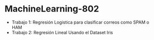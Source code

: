 # MachineLearning-802
- Trabajo 1: Regresión Logistica para clasificar correos como SPAM o HAM
- Trabajo 2: Regresión Lineal Usando el Dataset Iris 
